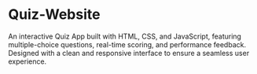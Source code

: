 # Quiz-Website
An interactive Quiz App built with HTML, CSS, and JavaScript, featuring multiple-choice questions, real-time scoring, and performance feedback. Designed with a clean and responsive interface to ensure a seamless user experience.
